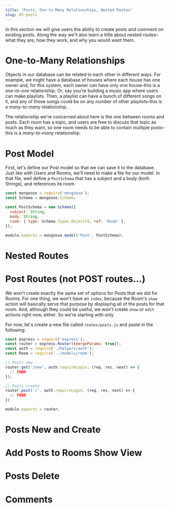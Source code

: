 ```yaml
---
title: "Posts, One-to-Many Relationships, Nested Routes"
slug: 05-posts
---
```


In this section we will give users the ability to create posts and comment on existing posts.  Along the way we'll also learn a little about nested routes–what they are, how they work, and why you would want them.

# One-to-Many Relationships

Objects in our database can be related to each other in different ways. For example, we might have a database of houses where each house has one owner and, for this system, each owner can have only one house–this is a *one-to-one* relationship.  Or, say you're building a music app where users can make playlists. Then, a playlist can have a bunch of different songs on it, and any of those songs could be on any number of other playlists–this is a *many-to-many* relationship.

The relationship we're concerned about here is the one between rooms and posts. Each room has a topic, and users are free to discuss that topic as much as they want, so one room needs to be able to contain multiple posts–this is a *many-to-many* relationship.

<!-- TODO: include schemas to demonstrate 3 options to set up in MongoDB, and introduce code for referencing other objects and finding by reference -->

# Post Model

First, let's define our Post model so that we can save it to the database.  Just like with Users and Rooms, we'll need to make a file for our model.  In that file, well define a `PostSchema` that has a subject and a body (both Strings), and references its room.

<!-- TODO: Hide solution behind fold -->

```Javascript
const mongoose = require('mongoose');
const Schema = mongoose.Schema;

const PostSchema = new Schema({
  subject: String,
  body: String,
  room: { type: Schema.Types.ObjectId, ref: 'Room' },
});

module.exports = mongoose.model('Post', PostSchema);
```

# Nested Routes

<!-- TODO: include code for nesting posts inside rooms -->

# Post Routes (__not__ POST routes...)

We won't create exactly the same set of options for Posts that we did for Rooms. For one thing, we won't have an `index`, because the Room's `show` action will basically serve that purpose by displaying all of the posts for that room.  And, although they could be useful, we won't create `show` or `edit` actions right now, either. So we're starting with only

For now, let's create a new file called `routes/posts.js` and paste in the following:

```Javascript
const express = require('express');
const router = express.Router({mergeParams: true});
const auth = require('./helpers/auth');
const Room = require('../models/room');

// Posts new
router.get('/new', auth.requireLogin, (req, res, next) => {
  // TODO
});

// Posts create
router.post('/', auth.requireLogin, (req, res, next) => {
  // TODO
})

module.exports = router;
```

# Posts New and Create

# Add Posts to Rooms Show View

# Posts Delete

# Comments
